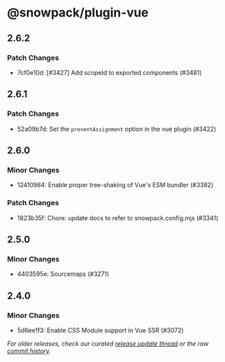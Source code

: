 # @snowpack/plugin-vue

## 2.6.2

### Patch Changes

- 7cf0e10d: [#3427] Add scopeId to exported components (#3481) <Kevin Ennis>

## 2.6.1

### Patch Changes

- 52a09b7d: Set the `preventAssignment` option in the vue plugin (#3422) <Matthew Phillips>

## 2.6.0

### Minor Changes

- 12410984: Enable proper tree-shaking of Vue's ESM bundler (#3382) <Nate Moore>

### Patch Changes

- 1823b35f: Chore: update docs to refer to snowpack.config.mjs (#3341) <Drew Powers>

## 2.5.0

### Minor Changes

- 4403595e: Sourcemaps (#3271) <Luke Jackson>

## 2.4.0

### Minor Changes

- 5d6ee1f3: Enable CSS Module support in Vue SSR (#3072) <Drew Powers>

_For older releases, check our curated [release update thread](https://github.com/snowpackjs/snowpack/discussions/1183) or the raw [commit history](https://github.com/snowpackjs/snowpack/commits/main/plugins/plugin-vue)._
